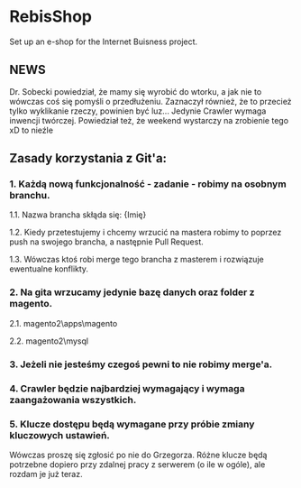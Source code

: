 # RebisShop
Set up an e-shop for the Internet Buisness project.

## NEWS
Dr. Sobecki powiedział, że mamy się wyrobić do wtorku, a jak nie to wówczas coś się pomyśli o przedłużeniu.
Zaznaczył również, że to przecież tylko wyklikanie rzeczy, powinien być luz... Jedynie Crawler wymaga inwencji twórczej.
Powiedział też, że weekend wystarczy na zrobienie tego xD
to nieźle

## Zasady korzystania z Git'a:

### 1. Każdą nową funkcjonalność - zadanie - robimy na osobnym branchu.

1.1. Nazwa brancha skłąda się: {Imię}

1.2. Kiedy przetestujemy i chcemy wrzucić na mastera robimy to poprzez push na swojego brancha,
a następnie Pull Request.

1.3. Wówczas ktoś robi merge tego brancha z masterem
i rozwiązuje ewentualne konflikty.
  
### 2. Na gita wrzucamy jedynie bazę danych oraz folder z magento.
2.1. magento2\apps\magento

2.2. magento2\mysql

### 3. Jeżeli nie jesteśmy czegoś pewni to nie robimy merge'a.
### 4. Crawler będzie najbardziej wymagający i wymaga zaangażowania wszystkich.
### 5. Klucze dostępu będą wymagane przy próbie zmiany kluczowych ustawień.
Wówczas proszę się zgłosić po nie do Grzegorza.
Różne klucze będą potrzebne dopiero przy zdalnej pracy z serwerem (o ile w ogóle),
ale rozdam je już teraz.
